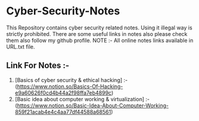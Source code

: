 # Cyber-Security-Notes
This Repository contains cyber security related notes.
Using it illegal way is strictly prohibited.
There are some useful links in notes also please check them also follow my github profile.
NOTE :- All online notes links available in URL.txt file.

## Link For Notes :-
1. [Basics of cyber security & ethical hacking] :- (https://www.notion.so/Basics-Of-Hacking-e9a60626f0cd4b44a2f98ffa7eb4899c)
2. [Basic idea about computer working & virtualization] :- (https://www.notion.so/Basic-Idea-About-Computer-Working-859f21acab4e4c4aa77df44588a68561)
 

